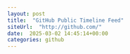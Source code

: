 ```yaml
---
layout: post
title:  "GitHub Public Timeline Feed"
siteUrl:  "http://github.com/"
date:  2025-03-02 14:45:14+00:00
categories: github
---
```

